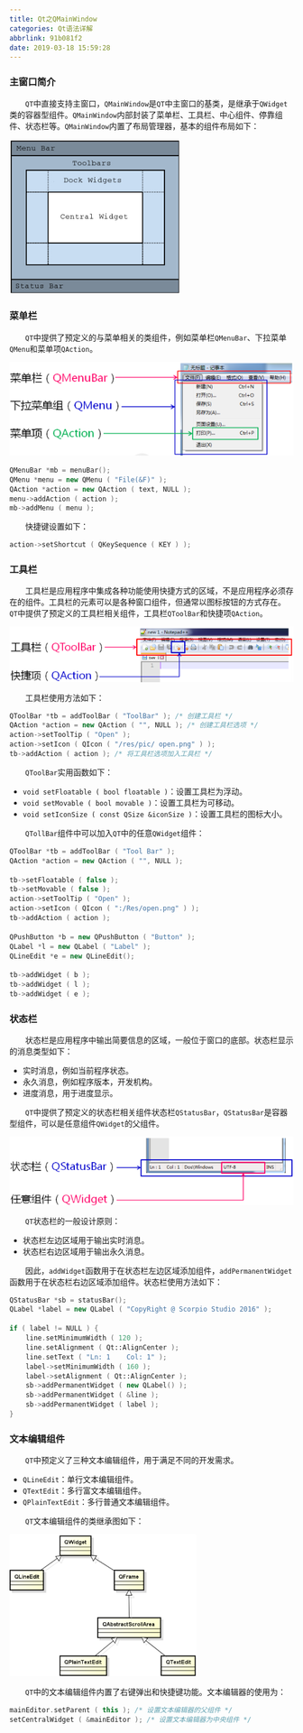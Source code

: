 ```yaml
---
title: Qt之QMainWindow
categories: Qt语法详解
abbrlink: 91b081f2
date: 2019-03-18 15:59:28
---
```

### 主窗口简介

&emsp;&emsp;`QT`中直接支持主窗口，`QMainWindow`是`QT`中主窗口的基类，是继承于`QWidget`类的容器型组件。`QMainWindow`内部封装了菜单栏、工具栏、中心组件、停靠组件、状态栏等。`QMainWindow`内置了布局管理器，基本的组件布局如下：

<img src="./Qt之QMainWindow/1.png">

### 菜单栏

&emsp;&emsp;`QT`中提供了预定义的与菜单相关的类组件，例如菜单栏`QMenuBar`、下拉菜单`QMenu`和菜单项`QAction`。

<img src="./Qt之QMainWindow/2.png">

``` cpp
QMenuBar *mb = menuBar();
QMenu *menu = new QMenu ( "File(&F)" );
QAction *action = new QAction ( text, NULL );
menu->addAction ( action );
mb->addMenu ( menu );
```

&emsp;&emsp;快捷键设置如下：

``` cpp
action->setShortcut ( QKeySequence ( KEY ) );
```

### 工具栏

&emsp;&emsp;工具栏是应用程序中集成各种功能使用快捷方式的区域，不是应用程序必须存在的组件。工具栏的元素可以是各种窗口组件，但通常以图标按钮的方式存在。`QT`中提供了预定义的工具栏相关组件，工具栏`QToolBar`和快捷项`QAction`。

<img src="./Qt之QMainWindow/3.png">

&emsp;&emsp;工具栏使用方法如下：

``` cpp
QToolBar *tb = addToolBar ( "ToolBar" ); /* 创建工具栏 */
QAction *action = new QAction ( "", NULL ); /* 创建工具栏选项 */
action->setToolTip ( "Open" );
action->setIcon ( QIcon ( "/res/pic/ open.png" ) );
tb->addAction ( action ); /* 将工具栏选项加入工具栏 */
```

&emsp;&emsp;`QToolBar`实用函数如下：

- `void setFloatable ( bool floatable )`：设置工具栏为浮动。
- `void setMovable ( bool movable )`：设置工具栏为可移动。
- `void setIconSize ( const QSize &iconSize )`：设置工具栏的图标大小。

&emsp;&emsp;`QTollBar`组件中可以加入`QT`中的任意`QWidget`组件：

``` cpp
QToolBar *tb = addToolBar ( "Tool Bar" );
QAction *action = new QAction ( "", NULL );
​
tb->setFloatable ( false );
tb->setMovable ( false );
action->setToolTip ( "Open" );
action->setIcon ( QIcon ( ":/Res/open.png" ) );
tb->addAction ( action );
​
QPushButton *b = new QPushButton ( "Button" );
QLabel *l = new QLabel ( "Label" );
QLineEdit *e = new QLineEdit();
​
tb->addWidget ( b );
tb->addWidget ( l );
tb->addWidget ( e );
```

### 状态栏

&emsp;&emsp;状态栏是应用程序中输出简要信息的区域，一般位于窗口的底部。状态栏显示的消息类型如下：

- 实时消息，例如当前程序状态。
- 永久消息，例如程序版本，开发机构。
- 进度消息，用于进度显示。

&emsp;&emsp;`QT`中提供了预定义的状态栏相关组件状态栏`QStatusBar`，`QStatusBar`是容器型组件，可以是任意组件`QWidget`的父组件。

<img src="./Qt之QMainWindow/4.png">

&emsp;&emsp;`QT`状态栏的一般设计原则：

- 状态栏左边区域用于输出实时消息。
- 状态栏右边区域用于输出永久消息。

&emsp;&emsp;因此，`addWidget`函数用于在状态栏左边区域添加组件，`addPermanentWidget`函数用于在状态栏右边区域添加组件。状态栏使用方法如下：

``` cpp
QStatusBar *sb = statusBar();
QLabel *label = new QLabel ( "CopyRight @ Scorpio Studio 2016" );
​
if ( label != NULL ) {
    line.setMinimumWidth ( 120 );
    line.setAlignment ( Qt::AlignCenter );
    line.setText ( "Ln: 1    Col: 1" );
    label->setMinimumWidth ( 160 );
    label->setAlignment ( Qt::AlignCenter );
    sb->addPermanentWidget ( new QLabel() );
    sb->addPermanentWidget ( &line );
    sb->addPermanentWidget ( label );
}
```

### 文本编辑组件

&emsp;&emsp;`QT`中预定义了三种文本编辑组件，用于满足不同的开发需求。

- `QLineEdit`：单行文本编辑组件。
- `QTextEdit`：多行富文本编辑组件。
- `QPlainTextEdit`：多行普通文本编辑组件。

&emsp;&emsp;`QT`文本编辑组件的类继承图如下：

<img src="./Qt之QMainWindow/5.png" height="252" width="331">

&emsp;&emsp;`QT`中的文本编辑组件内置了右键弹出和快捷键功能。文本编辑器的使用为：

``` cpp
mainEditor.setParent ( this ); /* 设置文本编辑器的父组件 */
setCentralWidget ( &mainEditor ); /* 设置文本编辑器为中央组件 */
```